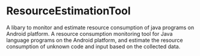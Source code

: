 # ResourceEstimationTool
A libary to monitor and estimate resource consumption of java programs on Android platform.
A resource consumption monitoring tool for Java language programs on the Android platform, and estimate the resource consumption of unknown code and input based on the collected data.
